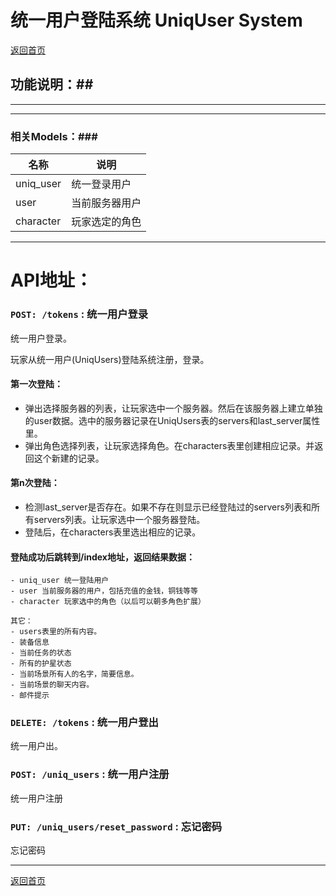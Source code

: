 # 统一用户登陆系统 UniqUser System #

[返回首页](./index.md)

## 功能说明：##

------------------------------------------------------------------



------------------------------------------------------------------


### 相关Models：###

|    名称   |         说明       
|-----------|-------------------
| uniq_user |统一登录用户  
|   user    |当前服务器用户
| character |玩家选定的角色


------------------------------------------------------------------

# API地址：

### `POST: /tokens` : 统一用户登录     

统一用户登录。

玩家从统一用户(UniqUsers)登陆系统注册，登录。

#### **第一次登陆：**
- 弹出选择服务器的列表，让玩家选中一个服务器。然后在该服务器上建立单独的user数据。选中的服务器记录在UniqUsers表的servers和last_server属性里。
- 弹出角色选择列表，让玩家选择角色。在characters表里创建相应记录。并返回这个新建的记录。


#### **第n次登陆：**
- 检测last_server是否存在。如果不存在则显示已经登陆过的servers列表和所有servers列表。让玩家选中一个服务器登陆。
- 登陆后，在characters表里选出相应的记录。



#### 登陆成功后跳转到/index地址，返回结果数据：

    - uniq_user 统一登陆用户 
    - user 当前服务器的用户，包括充值的金钱，铜钱等等 
    - character 玩家选中的角色（以后可以朝多角色扩展） 

    其它：
    - users表里的所有内容。 
    - 装备信息 
    - 当前任务的状态 
    - 所有的护星状态 
    - 当前场景所有人的名字，简要信息。 
    - 当前场景的聊天内容。 
    - 邮件提示 

    
### `DELETE: /tokens` : 统一用户登出     

统一用户出。

### `POST: /uniq_users` : 统一用户注册     

统一用户注册

### `PUT: /uniq_users/reset_password` : 忘记密码    

忘记密码  


------------------------------------------------------------------

[返回首页](./index.md)


